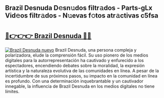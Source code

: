 ## Brazil Desnuda D𝚎sn𝚞dos filtr𝚊dos - Parts-gLx Vid𝚎os filtr𝚊dos - N𝚞evas f𝚘tos atr𝚊ctivas c5fsa

# <h2><a href="http://mb1vhc9.tromn.icu/?c=Brazil+Desnuda">🔗👉👉👉 Brazil Desnuda 🔗🔗</a></h2>

[![Brazil Desnuda nuevo](https://i.imgur.com/pEAQMta.gif)](http://mb1vhc9.tromn.icu/?c=Brazil+Desnuda)
Brazil Desnuda, una persona compleja y polarizadora, elude la comprensión fácil. Su uso pionero de los medios digitales para la autorrepresentación ha cautivado y enfurecido a los espectadores, encendiendo debates sobre la moralidad, la expresión artística y la naturaleza evolutiva de las comunidades en línea. A pesar de la incertidumbre de sus próximos pasos, su impacto en la comunidad en línea es profundo. Con una determinación inquebrantable y un cautivador innegable, la influencia de Brazil Desnuda en los medios digitales no tiene límites.
